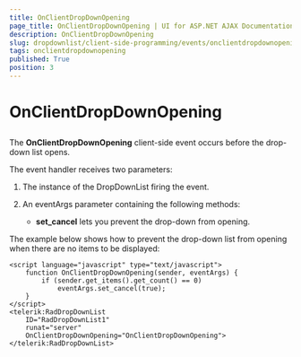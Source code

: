 ```yaml
---
title: OnClientDropDownOpening
page_title: OnClientDropDownOpening | UI for ASP.NET AJAX Documentation
description: OnClientDropDownOpening
slug: dropdownlist/client-side-programming/events/onclientdropdownopening
tags: onclientdropdownopening
published: True
position: 3
---
```


# OnClientDropDownOpening



## 

The **OnClientDropDownOpening** client-side event occurs before the drop-down list opens.

The event handler receives two parameters:

1. The instance of the DropDownList firing the event.

2. An eventArgs parameter containing the following methods:

	* **set_cancel** lets you prevent the drop-down from opening.

The example below shows how to prevent the drop-down list from opening when there are no items to be displayed:

````ASPNET
<script language="javascript" type="text/javascript">
    function OnClientDropDownOpening(sender, eventArgs) {
        if (sender.get_items().get_count() == 0)
            eventArgs.set_cancel(true);
    }
</script>
<telerik:RadDropDownList
    ID="RadDropDownList1"
    runat="server"
    OnClientDropDownOpening="OnClientDropDownOpening">
</telerik:RadDropDownList>
````


